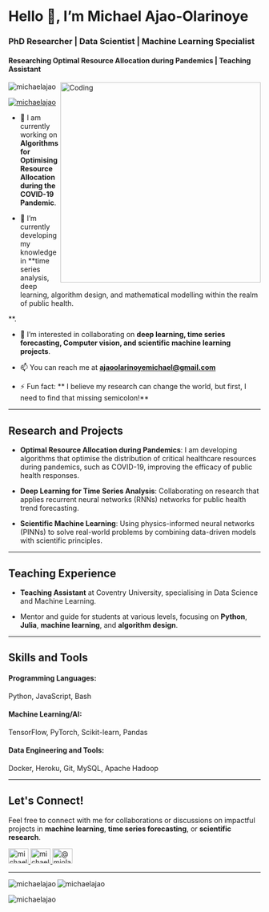 <h1 align="centre">Hello 👋, I’m Michael Ajao-Olarinoye</h1>
<h3 align="centre">PhD Researcher | Data Scientist | Machine Learning Specialist</h3>
<h4 align="centre">Researching Optimal Resource Allocation during Pandemics | Teaching Assistant </h4>

<img align="right" alt="Coding" width="400" src="https://media.giphy.com/media/13UZisxBxkjPwI/giphy.gif">

<p align="left"> 
  <img src="https://komarev.com/ghpvc/?username=michaelajao&label=Profile%20views&color=0e75b6&style=flat" alt="michaelajao" />
</p>

<p align="left">
  <a href="https://twitter.com/michaelajao" target="blank">
    <img src="https://img.shields.io/twitter/follow/michaelajao?logo=twitter&style=for-the-badge" alt="michaelajao" />
  </a>
</p>

- 🔭 I am currently working on **Algorithms for Optimising Resource Allocation during the COVID-19 Pandemic**.
  
- 🌱 I’m currently developing my knowledge in **time series analysis, deep learning, algorithm design, and mathematical modelling within the realm of public health.

**.
  
- 👯 I’m interested in collaborating on **deep learning, time series forecasting, Computer vision, and scientific machine learning projects**.

- 📫 You can reach me at **ajaoolarinoyemichael@gmail.com**

- ⚡ Fun fact: ** I believe my research can change the world, but first, I need to find that missing semicolon!**

---

## Research and Projects

- **Optimal Resource Allocation during Pandemics**: 
  I am developing algorithms that optimise the distribution of critical healthcare resources during pandemics, such as COVID-19, improving the efficacy of public health responses.
  
- **Deep Learning for Time Series Analysis**: 
  Collaborating on research that applies recurrent neural networks (RNNs) networks for public health trend forecasting.
  
- **Scientific Machine Learning**: 
  Using physics-informed neural networks (PINNs) to solve real-world problems by combining data-driven models with scientific principles.

---

## Teaching Experience

- **Teaching Assistant** at Coventry University, specialising in Data Science and Machine Learning.
  
- Mentor and guide for students at various levels, focusing on **Python**, **Julia**, **machine learning**, and **algorithm design**.

---

## Skills and Tools

#### **Programming Languages**:  
Python, JavaScript, Bash

#### **Machine Learning/AI**:  
TensorFlow, PyTorch, Scikit-learn, Pandas

#### **Data Engineering and Tools**:  
Docker, Heroku, Git, MySQL, Apache Hadoop

---

## Let's Connect!

Feel free to connect with me for collaborations or discussions on impactful projects in **machine learning**, **time series forecasting**, or **scientific research**.

<p align="left">
  <a href="https://twitter.com/michaelajao" target="blank">
    <img align="centre" src="https://raw.githubusercontent.com/rahuldkjain/github-profile-readme-generator/master/src/images/icons/Social/twitter.svg" alt="michaelajao" height="30" width="40" />
  </a>
  <a href="https://linkedin.com/in/michael-ajao" target="blank">
    <img align="centre" src="https://raw.githubusercontent.com/rahuldkjain/github-profile-readme-generator/master/src/images/icons/Social/linked-in-alt.svg" alt="michael-ajao" height="30" width="40" />
  </a>
  <a href="https://www.youtube.com/c/@miolajtech2439" target="blank">
    <img align="centre" src="https://raw.githubusercontent.com/rahuldkjain/github-profile-readme-generator/master/src/images/icons/Social/youtube.svg" alt="@miolajtech2439" height="30" width="40" />
  </a>
</p>

---

<p>
  <img align="left" src="https://github-readme-stats.vercel.app/api/top-langs?username=michaelajao&show_icons=true&locale=en&layout=compact" alt="michaelajao" />
</p>

<p>
  <img align="centre" src="https://github-readme-stats.vercel.app/api?username=michaelajao&show_icons=true&locale=en" alt="michaelajao" />
</p>

<p>
  <img align="centre" src="https://github-readme-streak-stats.herokuapp.com/?user=michaelajao&" alt="michaelajao" />
</p>
